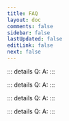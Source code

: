 ```yaml
---
title: FAQ
layout: doc 
comments: false
sidebar: false
lastUpdated: false
editLink: false
next: false
---
```


::: details Q:
A:
:::

::: details Q:
A:
:::

::: details Q:
A:
:::

::: details Q:
A:
:::
